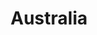 ---
title: Australia
indice: 0.4524984323794426
years:
- year: '1989'
  indice: 0.383916880414701
- year: '1990'
  indice: 0.3953893794492399
- year: '1991'
  indice: 0.40004102312821255
- year: '1992'
  indice: 0.4002212769614162
- year: '1993'
  indice: 0.399407325180067
- year: '1994'
  indice: 0.4001838981576353
- year: '1995'
  indice: 0.4012895997711614
- year: '1996'
  indice: 0.4076257067308727
- year: '1997'
  indice: 0.4108644878728021
- year: '1998'
  indice: 0.41522441118414777
- year: '1999'
  indice: 0.41846671324339707
- year: '2000'
  indice: 0.4233790685687756
- year: '2001'
  indice: 0.422412134517513
- year: '2002'
  indice: 0.4231821725464478
- year: '2003'
  indice: 0.4223379222562764
- year: '2004'
  indice: 0.42399695400746495
- year: '2005'
  indice: 0.4239211543866112
- year: '2006'
  indice: 0.4290238490387636
- year: '2007'
  indice: 0.43042395787419707
- year: '2008'
  indice: 0.4309830987113836
- year: '2009'
  indice: 0.4404846310375598
- year: '2010'
  indice: 0.436793895538759
- year: '2011'
  indice: 0.43874442356536153
- year: '2012'
  indice: 0.4450804584143595
- year: '2013'
  indice: 0.44584752924146176
- year: '2014'
  indice: 0.4538790960418635
- year: '2015'
  indice: 0.45919080124546385
- year: '2016'
  indice: 0.45542288332772835
- year: '2017'
  indice: 0.45514411742238514
- year: '2018'
  indice: 0.4519146150295675
- year: '2019'
  indice: 0.4524984323794426
---